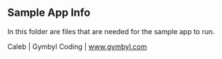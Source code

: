 Sample App Info
--------------------------------------------------------------------------------

In this folder are files that are needed for the sample app to run.

Caleb | Gymbyl Coding | www.gymbyl.com